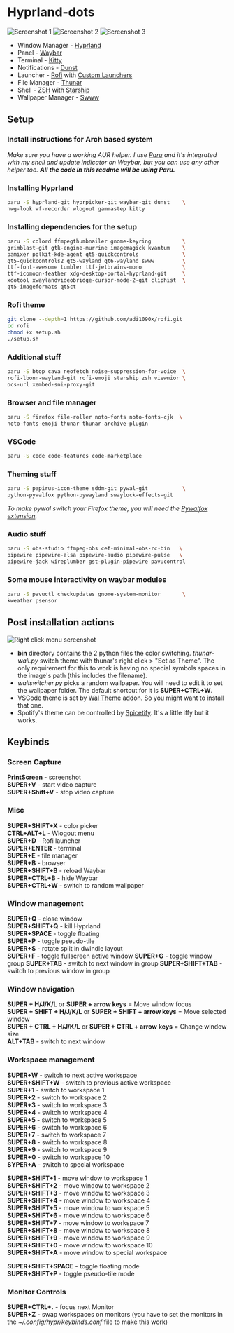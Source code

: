 # Hyprland-dots

![Screenshot 1](/assets/01.png "Screenshot 1")
![Screenshot 2](/assets/02.png "Screenshot 2")
![Screenshot 3](/assets/03.png "Screenshot 3")

* Window Manager - [Hyprland](https://github.com/hyprwm/Hyprland)
* Panel - [Waybar](https://github.com/Alexays/Waybar)
* Terminal - [Kitty](https://github.com/kovidgoyal/kitty)
* Notifications - [Dunst](https://github.com/dunst-project/dunst)
* Launcher - [Rofi](https://github.com/davatorium/rofi) with [Custom Launchers](https://github.com/adi1090x/rofi)
* File Manager - [Thunar](https://github.com/xfce-mirror/thunar)
* Shell - [ZSH](https://sourceforge.net/projects/zsh/) with [Starship](https://github.com/starship/starship)
* Wallpaper Manager - [Swww](https://github.com/Horus645/swww)

## Setup

### Install instructions for Arch based system

*Make sure you have a working AUR helper. I use [Paru](https://github.com/Morganamilo/paru) and it's integrated with my shell and update indicator on Waybar, but you can use any other helper too.* ***All the code in this readme will be using Paru.***

### Installing Hyprland

```sh
paru -S hyprland-git hyprpicker-git waybar-git dunst    \
nwg-look wf-recorder wlogout gammastep kitty
```

### Installing dependencies for the setup

```sh
paru -S colord ffmpegthumbnailer gnome-keyring          \
grimblast-git gtk-engine-murrine imagemagick kvantum    \
pamixer polkit-kde-agent qt5-quickcontrols              \
qt5-quickcontrols2 qt5-wayland qt6-wayland swww         \
ttf-font-awesome tumbler ttf-jetbrains-mono             \
ttf-icomoon-feather xdg-desktop-portal-hyprland-git     \
xdotool xwaylandvideobridge-cursor-mode-2-git cliphist  \
qt5-imageformats qt5ct
```

### Rofi theme

```sh
git clone --depth=1 https://github.com/adi1090x/rofi.git
cd rofi
chmod +x setup.sh
./setup.sh
```

### Additional stuff

```sh
paru -S btop cava neofetch noise-suppression-for-voice  \
rofi-lbonn-wayland-git rofi-emoji starship zsh viewnior \
ocs-url xembed-sni-proxy-git
```

### Browser and file manager

```sh
paru -S firefox file-roller noto-fonts noto-fonts-cjk  \
noto-fonts-emoji thunar thunar-archive-plugin
```

### VSCode

```sh
paru -S code code-features code-marketplace
```

### Theming stuff

```sh
paru -S papirus-icon-theme sddm-git pywal-git           \
python-pywalfox python-pywayland swaylock-effects-git
```

*To make pywal switch your Firefox theme, you will need the [Pywalfox extension](https://addons.mozilla.org/en-US/firefox/addon/pywalfox/).*

### Audio stuff

```sh
paru -S obs-studio ffmpeg-obs cef-minimal-obs-rc-bin   \
pipewire pipewire-alsa pipewire-audio pipewire-pulse   \
pipewire-jack wireplumber gst-plugin-pipewire pavucontrol
```

### Some mouse interactivity on waybar modules

```sh
paru -S pavuctl checkupdates gnome-system-monitor       \
kweather psensor
```

## Post installation actions

![Right click menu screenshot](/assets/right-click-menu.png "Screenshot 4")

* **bin** directory contains the 2 python files the color switching. *thunar-wall.py* switch theme with thunar's right click > "Set as Theme". The only requirement for this to work is having no special symbols spaces in the image's path (this includes the filename).
* *wallswitcher.py* picks a random wallpaper. You will need to edit it to set the wallpaper folder. The default shortcut for it is **SUPER+CTRL+W**.
* VSCode theme is set by [Wal Theme](https://marketplace.visualstudio.com/items?itemName=dlasagno.wal-theme) addon. So you might want to install that one.
* Spotify's theme can be controlled by [Spicetify](https://github.com/spicetify). It's a little iffy but it works.


## Keybinds


### Screen Capture

**PrintScreen** - screenshot  
**SUPER+V** - start video capture  
**SUPER+Shift+V** - stop video capture  


### Misc

**SUPER+SHIFT+X** - color picker  
**CTRL+ALT+L** - Wlogout menu  
**SUPER+D** - Rofi launcher  
**SUPER+ENTER** - terminal  
**SUPER+E** - file manager  
**SUPER+B** - browser  
**SUPER+SHIFT+B** - reload Waybar  
**SUPER+CTRL+B** - hide Waybar  
**SUPER+CTRL+W** - switch to random wallpaper  


### Window management

**SUPER+Q** - close window  
**SUPER+SHIFT+Q** - kill Hyprland  
**SUPER+SPACE** - toggle floating  
**SUPER+P** - toggle pseudo-tile  
**SUPER+S** - rotate split in dwindle layout  
**SUPER+F** - toggle fullscreen active window
**SUPER+G** - toggle window group
**SUPER+TAB** - switch to next window in group
**SUPER+SHIFT+TAB** - switch to previous window in group


### Window navigation

**SUPER + H/J/K/L** or **SUPER + arrow keys** = Move window focus  
**SUPER + SHIFT + H/J/K/L** or **SUPER + SHIFT + arrow keys** = Move selected window  
**SUPER + CTRL + H/J/K/L** or **SUPER + CTRL + arrow keys** = Change window size  
**ALT+TAB** - switch to next window  


### Workspace management

**SUPER+W** - switch to next active workspace  
**SUPER+SHIFT+W** - switch to previous active workspace  
**SUPER+1** - switch to workspace 1  
**SUPER+2** - switch to workspace 2  
**SUPER+3** - switch to workspace 3  
**SUPER+4** - switch to workspace 4  
**SUPER+5** - switch to workspace 5  
**SUPER+6** - switch to workspace 6  
**SUPER+7** - switch to workspace 7  
**SUPER+8** - switch to workspace 8  
**SUPER+9** - switch to workspace 9  
**SUPER+0** - switch to workspace 10  
**SYPER+A** - switch to special workspace

**SUPER+SHIFT+1** - move window to workspace 1  
**SUPER+SHIFT+2** - move window to workspace 2  
**SUPER+SHIFT+3** - move window to workspace 3  
**SUPER+SHIFT+4** - move window to workspace 4  
**SUPER+SHIFT+5** - move window to workspace 5  
**SUPER+SHIFT+6** - move window to workspace 6  
**SUPER+SHIFT+7** - move window to workspace 7  
**SUPER+SHIFT+8** - move window to workspace 8  
**SUPER+SHIFT+9** - move window to workspace 9  
**SUPER+SHIFT+0** - move window to workspace 10  
**SUPER+SHIFT+A** - move window to special workspace  

**SUPER+SHIFT+SPACE** - toggle floating mode  
**SUPER+SHIFT+P** - toggle pseudo-tile mode  


### Monitor Controls

**SUPER+CTRL+.** - focus next Monitor  
**SUPER+Z** - swap workspaces on monitors (you have to set the monitors in the *~/.config/hypr/keybinds.conf* file to make this work)

